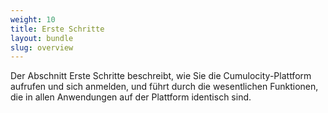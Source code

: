 ```yaml
---
weight: 10
title: Erste Schritte
layout: bundle
slug: overview
---
```



Der Abschnitt Erste Schritte beschreibt, wie Sie die Cumulocity-Plattform aufrufen und sich anmelden, und führt durch die wesentlichen Funktionen, die in allen Anwendungen auf der Plattform identisch sind.